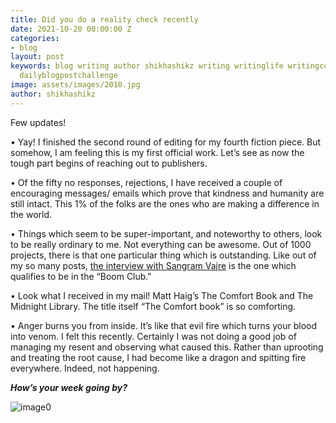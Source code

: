 ```yaml
---
title: Did you do a reality check recently
date: 2021-10-20 00:00:00 Z
categories:
- blog
layout: post
keywords: blog writing author shikhashikz writing writinglife writingcommunity dailyblogpost
  dailyblogpostchallenge
image: assets/images/2010.jpg
author: shikhashikz
---
```


Few updates!

•	Yay! I finished the second round of editing for my fourth fiction piece. But somehow, I am feeling this is my first official work. Let’s see as now the tough part begins of reaching out to publishers.

•	Of the fifty no responses, rejections, I have received a couple of encouraging messages/ emails which prove that kindness and humanity are still intact. This 1% of the folks are the ones who are making a difference in the world.

•	Things which seem to be super-important, and noteworthy to others, look to be really ordinary to me. Not everything can be awesome. Out of 1000 projects, there is that one particular thing which is outstanding. Like out of my so many posts, [the interview with Sangram Vajre](https://shikhashikz.in/ShikhaPakhide-In-Conversation-with-Sangram-Vajre/) is the one which qualifies to be in the “Boom Club."

•	Look what I received in my mail! Matt Haig’s The Comfort Book and The Midnight Library. The title itself “The Comfort book” is so comforting.

•	Anger burns you from inside. It’s like that evil fire which turns your blood into venom. I felt this recently. Certainly I was not doing a good job of managing my resent and observing what caused this. Rather than uprooting and treating the root cause, I had become like a dragon and spitting fire everywhere. Indeed, not happening.

***How’s your week going by?***

![image0](https://user-images.githubusercontent.com/21696121/138055151-a146c813-c4fa-46ad-b356-5c804c41d5d7.jpeg)


